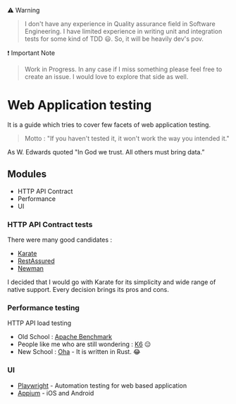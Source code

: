 :warning:  Warning
> I don't have any experience in Quality assurance field in Software Engineering. I have limited experience in writing unit and integration tests for some kind of TDD :smiley:. So, it will be heavily dev's pov.

:exclamation: Important Note
> Work in Progress. In any case if I miss something please feel free to create an issue. I would love to explore that side as well.


# Web Application testing
It is a guide which tries to cover few facets of web application testing. 

> Motto : "If you haven't tested it, it won't work the way you intended it." 

As W. Edwards quoted "In God we trust. All others must bring data.” 

## Modules
- HTTP API Contract
- Performance
- UI


### HTTP API Contract tests
There were many good candidates :
- [Karate](https://github.com/karatelabs/karate)
- [RestAssured](https://github.com/rest-assured/rest-assured)
- [Newman](https://www.npmjs.com/package/newman)

I decided that I would go with Karate for its simplicity and wide range of native support. Every decision brings its pros and cons.

### Performance testing

HTTP API load testing
- Old School : [Apache Benchmark](https://httpd.apache.org/docs/2.4/programs/ab.html)
- People like me who are still wondering : [K6](https://github.com/grafana/k6) :expressionless:
- New School : [Oha](https://github.com/hatoo/oha) - It is written in Rust. :joy:

### UI 

- [Playwright](https://playwright.dev/) - Automation testing for web based application
- [Appium](http://appium.io/docs/en/2.0/) - iOS and Android